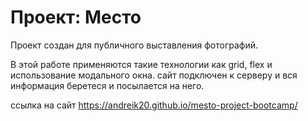 # Проект: Место

Проект создан для публичного выставления фотографий. 

В этой работе применяются такие технологии  как grid, flex и использование модального окна.
сайт подключен к серверу и вся информация беретеся и посылается на него. 

ссылка на сайт 
https://andreik20.github.io/mesto-project-bootcamp/
